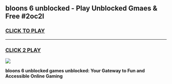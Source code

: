 
## bloons 6 unblocked - Play Unblocked Gmaes & Free #2oc2l
<h3>
<a href="https://news.freeplayer.one?title=bloons_6_unblocked&ref=24F">CLICK TO PLAY</a></h3>
<hr>

<h3>
<a href="https://news.freeplayer.one?title=bloons_6_unblocked&ref=24F">CLICK 2 PLAY</a>
  
</h3>

<a href="https://news.freeplayer.one?title=bloons_6_unblocked&ref=24F/"><img src="https://clearcache.store/games.png"></a>


**bloons 6 unblocked games unblocked: Your Gateway to Fun and Accessible Online Gaming**
